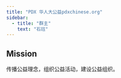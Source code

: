 ```yaml
---
title: "PDX 华人大公益pdxchinese.org"
sidebar:
  - title: "群主"
    text: "石珏"
---
```


## Mission
传播公益理念，组织公益活动，建设公益组织。
